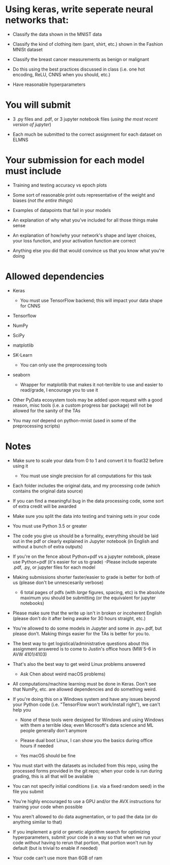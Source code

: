 # Using keras, write seperate neural networks that:

* Classify the data shown in the MNIST data

* Classify the kind of clothing item (pant, shirt, etc.) shown in the Fashion MNISt dataset

* Classify the breast cancer measurements as benign or malignant

* Do this using the best practices discussed in class (i.e. one hot encoding, ReLU, CNNS when you should, etc.)

* Have reasonable hyperparameters

# You will submit

* 3 .py files and .pdf, or 3 jupyter notebook files (*using the most recent version of jupyter*)

* Each much be submitted to the correct assignment for each dataset on ELMNS

# Your submission for each model must include

* Training and testing accuracy vs epoch plots

* Some sort of reasonable print outs representative of the weight and biases (*not the entire things*)

* Examples of datapoints that fail in your models

* An explanation of why what you've included for all those things make sense

* An explanation of how/why your network's shape and layer choices, your loss function, and your activation function are correct

* Anything else you did that would convince us that you know what you're doing

# Allowed dependencies

* Keras 
  * You must use TensorFlow backend; this will impact your data shape for CNNS

* Tensorflow

* NumPy

* SciPy

* matplotlib

* SK-Learn 
  * You can only use the preprocessing tools

* seaborn 

  * Wrapper for matplotlib that makes it not-terrible to use and easier to read/grade, I encourage you to use it

* Other PyData ecosystem tools may be added upon request with a good reason, misc tools (i.e. a custom progress bar package) will not be allowed for the sanity of the TAs

* You may *not* depend on python-mnist (used in some of the preprocessing scripts)

# Notes

* Make sure to scale your data from 0 to 1 and convert it to float32 before using it

  * You must use single precision for all computations for this task

* Each folder includes the original data, and my processing code (which contains the original data source)

* If you can find a meaningful bug in the data processing code, some sort of extra credit will be awarded

* Make sure you split the data into testing and training sets in your code

* You must use Python 3.5 or greater

* The code you give us should be a formality, everything should be laid out in the pdf or clearly explained in Jupyter notebook (in English and without a bunch of extra outputs)

* If you're on the fence about Python+pdf vs a jupyter notebook, please use Python+pdf (it's easier for us to grade)
-Please include seperate .pdf, .py, or jupyter files for each model

* Making submissions shorter faster/easier to grade is better for both of us (please don't be unnescesarily verbose)

  * 6 total pages of pdfs (with *large* figures, spacing, etc) is the absolute maximum you should be submitting (or the equivalent for jupyter notebooks)
  
* Please make sure that the write up isn't in broken or incoherent English (please don't do it after being awake for 30 hours straight, etc.)

* You're allowed to do some models in Jupyter and some in .py+.pdf, but please don't. Making things easier for the TAs is better for you to.

* The best way to get logistical/administrative questions about this assignment answered is to come to Justin's office hours (MW 5-6 in AVW 4101/4103)

* That's also the best way to get weird Linux problems answered 

  * Ask Chen about weird macOS problems)

* All computations/machine learning must be done in Keras. Don't see that NumPy, etc. are allowed dependencies and do something weird.

* If you're doing this on a Windows system and have any issues beyond your Python code (i.e. "TensorFlow won't work/install right"), we can't help you

  * None of these tools were designed for Windows and using Windows with them a terrible idea; even Microsoft's data science and ML people generally don't anymore
  
  * Please dual boot Linux, I can show you the basics during office hours if needed
  
  * Yes macOS should be fine
  
* You must start with the datasets as included from this repo, using the processed forms provided in the git repo; when your code is run during grading, this is all that will be available
  
* You can not specify initial conditions (i.e. via a fixed random seed) in the file you submit

* You're highly encouraged to use a GPU and/or the AVX instructions for training your code when possible

* You aren't allowed to do data augmentation, or to pad the data (or do anything similar to that)

* If you implement a grid or genetic algorithm search for optimizing hyperparameters, submit your code in a way so that when we run your code *without* having to rerun that portion, that portion won't run by default (but is trivial to enable if needed)
  
* Your code can't use more than 6GB of ram
